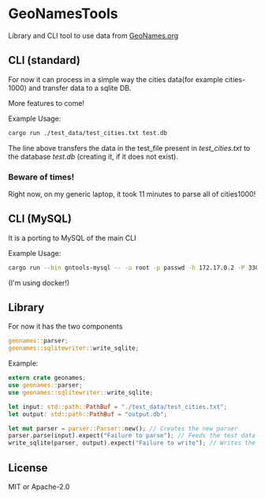 # GeoNamesTools

Library and CLI tool to use data from [GeoNames.org](http://www.geonames.org/)

## CLI (standard)

For now it can process in a simple way the cities data(for example cities-1000) and transfer data to a sqlite DB.

More features to come!

Example Usage:

``` sh
cargo run ./test_data/test_cities.txt test.db 
```

The line above transfers the data in the test_file present in *test_cities.txt* to the database  *test.db* (creating it, if it does not exist).

### Beware of times!

Right now, on my generic laptop, it took 11 minutes to parse all of cities1000!

## CLI (MySQL)

It is a porting to MySQL of the main CLI

Example Usage:

``` sh
cargo run --bin gntools-mysql -- -u root -p passwd -h 172.17.0.2 -P 3306 -d geodb ./test_data/test_cities.txt
```
(I'm using docker!)

## Library

For now it has the two components

``` Rust
geonames::parser;
geonames::sqlitewriter::write_sqlite;
```

Example:
``` Rust
extern crate geonames;
use geonames::parser;
use geonames::sqlitewriter::write_sqlite;

let input: std::path::PathBuf = "./test_data/test_cities.txt";
let output: std::path::PathBuf = "output.db";

let mut parser = parser::Parser::new(); // Creates the new parser
parser.parse(input).expect("Failure to parse"); // Feeds the test data to the parser
write_sqlite(parser, output).expect("Failure to write"); // Writes the read data to the SQLite DB
```

## License
MIT or Apache-2.0
